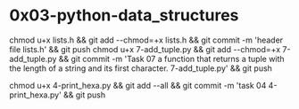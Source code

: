 # 0x03-python-data_structures

chmod u+x lists.h && git add --chmod=+x lists.h && git commit -m 'header file lists.h' && git push
chmod u+x 7-add_tuple.py && git add --chmod=+x 7-add_tuple.py && git commit -m 'Task 07 a function that returns a tuple with the length of a string and its first character. 7-add_tuple.py' && git push

chmod u+x 4-print_hexa.py && git add --all && git commit -m 'task 04 4-print_hexa.py' && git push
